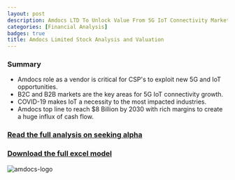 ```yaml
---
layout: post
description: Amdocs LTD To Unlock Value From 5G IoT Connectivity Market.
categories: [Financial Analysis] 
badges: true
title: Amdocs Limited Stock Analysis and Valuation
---
```



### Summary
- Amdocs role as a vendor is critical for CSP's to exploit new 5G and IoT opportunities.
- B2C and B2B markets are the key areas for 5G IoT connectivity growth.
- COVID-19 makes IoT a necessity to the most impacted industries.
- Amdocs top line to reach $8 Billion by 2030 with rich margins to create a huge influx of cash flow.

### [Read the full analysis on seeking alpha](https://seekingalpha.com/instablog/52414763-mbarak-j-abubakar/5534113-amdocs-ltd-to-unlock-value-from-5g-iot-connectivity-market)
### [Download the full excel model](https://github.com/mjabubakar22/Monewmetrics/files/8838492/seekingalpha_attachment.3.xlsx)
![amdocs-logo](https://user-images.githubusercontent.com/80532199/172020933-594294f1-e788-4bcd-b863-b69f069aca28.png)
